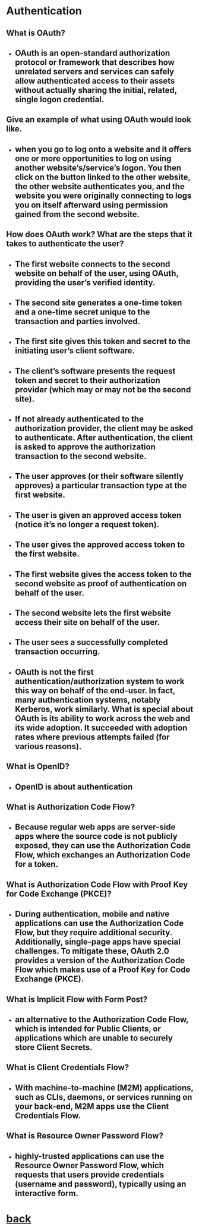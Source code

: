 # Authentication

## What is OAuth?
+ ## OAuth is an open-standard authorization protocol or framework that describes how unrelated servers and services can safely allow authenticated access to their assets without actually sharing the initial, related, single logon credential.

## Give an example of what using OAuth would look like.
+ ## when you go to log onto a website and it offers one or more opportunities to log on using another website’s/service’s logon. You then click on the button linked to the other website, the other website authenticates you, and the website you were originally connecting to logs you on itself afterward using permission gained from the second website.

## How does OAuth work? What are the steps that it takes to authenticate the user?
+ ## The first website connects to the second website on behalf of the user, using OAuth, providing the user’s verified identity.
+ ## The second site generates a one-time token and a one-time secret unique to the transaction and parties involved.
+ ## The first site gives this token and secret to the initiating user’s client software.
+ ## The client’s software presents the request token and secret to their authorization provider (which may or may not be the second site).
+ ## If not already authenticated to the authorization provider, the client may be asked to authenticate. After authentication, the client is asked to approve the authorization transaction to the second website.
+ ## The user approves (or their software silently approves) a particular transaction type at the first website.
+ ## The user is given an approved access token (notice it’s no longer a request token).
+ ## The user gives the approved access token to the first website.
+ ## The first website gives the access token to the second website as proof of authentication on behalf of the user.
+ ## The second website lets the first website access their site on behalf of the user.
+ ## The user sees a successfully completed transaction occurring.
+ ## OAuth is not the first authentication/authorization system to work this way on behalf of the end-user. In fact, many authentication systems, notably Kerberos, work similarly. What is special about OAuth is its ability to work across the web and its wide adoption. It succeeded with adoption rates where previous attempts failed (for various reasons).

## What is OpenID?
+ ## OpenID is about authentication


## What is Authorization Code Flow?
+ ## Because regular web apps are server-side apps where the source code is not publicly exposed, they can use the Authorization Code Flow, which exchanges an Authorization Code for a token.

## What is Authorization Code Flow with Proof Key for Code Exchange (PKCE)?
+ ## During authentication, mobile and native applications can use the Authorization Code Flow, but they require additional security. Additionally, single-page apps have special challenges. To mitigate these, OAuth 2.0 provides a version of the Authorization Code Flow which makes use of a Proof Key for Code Exchange (PKCE).

## What is Implicit Flow with Form Post?
+ ## an alternative to the Authorization Code Flow, which is intended for Public Clients, or applications which are unable to securely store Client Secrets.

## What is Client Credentials Flow?
+ ## With machine-to-machine (M2M) applications, such as CLIs, daemons, or services running on your back-end,  M2M apps use the Client Credentials Flow.

## What is Resource Owner Password Flow?
+ ## highly-trusted applications can use the Resource Owner Password Flow, which requests that users provide credentials (username and password), typically using an interactive form.




# [back](../README.md)